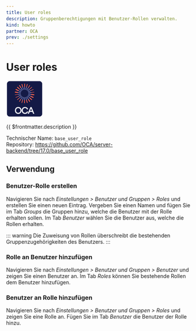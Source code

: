 ```yaml
---
title: User roles
description: Gruppenberechtigungen mit Benutzer-Rollen verwalten.
kind: howto
partner: OCA
prev: ./settings
---
```

# User roles
![icon_oca_app](attachments/icon_oca_app.png)

{{ $frontmatter.description }}

Technischer Name: `base_user_role`\
Repository: <https://github.com/OCA/server-backend/tree/17.0/base_user_role>

## Verwendung

### Benutzer-Rolle erstellen

Navigieren Sie nach *Einstellungen > Benutzer und Gruppen > Roles* und erstellen Sie einen neuen Eintrag. Vergeben Sie einen Namen und fügen Sie im Tab *Groups* die Gruppen hinzu, welche die Benutzer mit der Rolle erhalten sollen. Im Tab *Benutzer* wählen Sie die Benutzer aus, welche die Rollen erhalten.

::: warning
Die Zuweisung von Rollen überschreibt die bestehenden Gruppenzugehörigkeiten des Benutzers.
:::

### Rolle an Benutzer hinzufügen

Navigieren Sie nach *Einstellungen > Benutzer und Gruppen > Benutzer* und zeigen Sie einen Benutzer an. Im Tab *Roles* können Sie bestehende Rollen dem Benutzer hinzufügen.

### Benutzer an Rolle hinzufügen

Navigieren Sie nach *Einstellungen > Benutzer und Gruppen > Roles* und zeigen Sie eine Rolle an. Fügen Sie im Tab *Benutzer* die Benutzer der Rolle hinzu.
